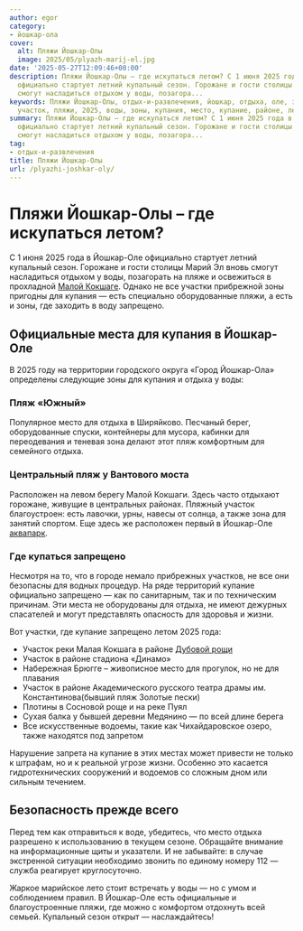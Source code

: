 ```yaml
---
author: egor
category:
- йошкар-ола
cover:
  alt: Пляжи Йошкар-Олы
  image: 2025/05/plyazh-marij-el.jpg
date: '2025-05-27T12:09:46+00:00'
description: Пляжи Йошкар-Олы – где искупаться летом? С 1 июня 2025 года в Йошкар-Оле
  официально стартует летний купальный сезон. Горожане и гости столицы Марий Эл вновь
  смогут насладиться отдыхом у воды, позагора...
keywords: Пляжи Йошкар-Олы, отдых-и-развлечения, йошкар, отдыха, оле, запрещено, пляж,
  участок, пляжи, 2025, воды, зоны, купания, место, купание, районе, летом
summary: Пляжи Йошкар-Олы – где искупаться летом? С 1 июня 2025 года в Йошкар-Оле
  официально стартует летний купальный сезон. Горожане и гости столицы Марий Эл вновь
  смогут насладиться отдыхом у воды, позагора...
tag:
- отдых-и-развлечения
title: Пляжи Йошкар-Олы
url: /plyazhi-joshkar-oly/
---
```


# Пляжи Йошкар-Олы – где искупаться летом?

С 1 июня 2025 года в Йошкар-Оле официально стартует летний купальный сезон. Горожане и гости столицы Марий Эл вновь смогут насладиться отдыхом у воды, позагорать на пляже и освежиться в прохладной [Малой Кокшаге](/malaya-kokshaga/). Однако не все участки прибрежной зоны пригодны для купания — есть специально оборудованные пляжи, а есть и зоны, где заходить в воду запрещено.

## Официальные места для купания в Йошкар-Оле

В 2025 году на территории городского округа «Город Йошкар-Ола» определены следующие зоны для купания и отдыха у воды:

### Пляж «Южный»

Популярное место для отдыха в Ширяйково. Песчаный берег, оборудованные спуски, контейнеры для мусора, кабинки для переодевания и теневая зона делают этот пляж комфортным для семейного отдыха.

### Центральный пляж у Вантового моста

Расположен на левом берегу Малой Кокшаги. Здесь часто отдыхают горожане, живущие в центральных районах. Пляжный участок благоустроен: есть лавочки, урны, навесы от солнца, а также зона для занятий спортом. Еще здесь же расположен первый в Йошкар-Оле [аквапарк](/yandar-park/).

### Где купаться запрещено

Несмотря на то, что в городе немало прибрежных участков, не все они безопасны для водных процедур. На ряде территорий купание официально запрещено — как по санитарным, так и по техническим причинам. Эти места не оборудованы для отдыха, не имеют дежурных спасателей и могут представлять опасность для здоровья и жизни.

Вот участки, где купание запрещено летом 2025 года:

- Участок реки Малая Кокшага в районе [Дубовой рощи](/dubovaya-roshha/)
- Участок в районе стадиона «Динамо»
- Набережная Брюгге – живописное место для прогулок, но не для плавания
- Участок в районе Академического русского театра драмы им. Константинова(бывший пляж Золотые пески)
- Плотины в Сосновой роще и на реке Пуял
- Сухая балка у бывшей деревни Медянино — по всей длине берега
- Все искусственные водоемы, такие как Чихайдаровское озеро, также находятся под запретом

Нарушение запрета на купание в этих местах может привести не только к штрафам, но и к реальной угрозе жизни. Особенно это касается гидротехнических сооружений и водоемов со сложным дном или сильным течением.

## Безопасность прежде всего

Перед тем как отправиться к воде, убедитесь, что место отдыха разрешено к использованию в текущем сезоне. Обращайте внимание на информационные щиты и указатели. И не забывайте: в случае экстренной ситуации необходимо звонить по единому номеру 112 — служба реагирует круглосуточно.

Жаркое марийское лето стоит встречать у воды — но с умом и соблюдением правил. В Йошкар-Оле есть официальные и благоустроенные пляжи, где можно с комфортом отдохнуть всей семьей. Купальный сезон открыт — наслаждайтесь!